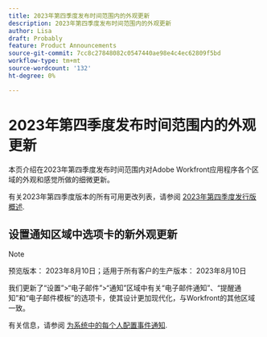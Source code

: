 ```yaml
---
title: 2023年第四季度发布时间范围内的外观更新
description: 2023年第四季度发布时间范围内的外观更新
author: Lisa
draft: Probably
feature: Product Announcements
source-git-commit: 7cc8c27848082c0547440ae98e4c4ec62809f5bd
workflow-type: tm+mt
source-wordcount: '132'
ht-degree: 0%

---
```



# 2023年第四季度发布时间范围内的外观更新

本页介绍在2023年第四季度发布时间范围内对Adobe Workfront应用程序各个区域的外观和感觉所做的细微更新。

有关2023年第四季度版本的所有可用更改列表，请参阅 [2023年第四季度发行版概述](/help/quicksilver/product-announcements/product-releases/23-q4-release-activity/23-q4-release-overview.md).

## 设置通知区域中选项卡的新外观更新

>[!NOTE]
>
>预览版本： 2023年8月10日；适用于所有客户的生产版本： 2023年8月10日

我们更新了“设置”>“电子邮件”>“通知”区域中有关“电子邮件通知”、“提醒通知”和“电子邮件模板”的选项卡，使其设计更加现代化，与Workfront的其他区域一致。

有关信息，请参阅 [为系统中的每个人配置事件通知](/help/quicksilver/administration-and-setup/manage-workfront/emails/configure-event-notifications-for-everyone-in-the-system.md).
